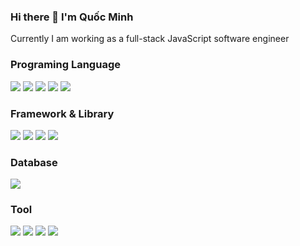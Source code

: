 ### Hi there 👋 I'm Quốc Minh 

Currently I am working as a full-stack JavaScript software engineer

### Programing Language 
<img src="https://img.shields.io/badge/-JavaScript-yellow?style=flat&logo=JavaScript"> <img src="https://img.shields.io/badge/-TypeScript-black?style=flat&logo=typescript"/>
<img src="https://img.shields.io/badge/Kotlin-%237F52FF?style=flat&logo=Kotlin&logoColor=white"/>
<img src="https://img.shields.io/badge/Java-%23ED8B00?style=flat&logo=openjdk&logoColor=white"/>
<img src="https://img.shields.io/badge/swift-F54A2A?style=flat&logo=swift&logoColor=white"/>

### Framework & Library
<img src="https://img.shields.io/badge/-React.Js-blue?style=flat&logo=React&"> <img src="https://img.shields.io/badge/-ReactNative-blue?style=flat&logo=React&"/>
<img src="https://img.shields.io/badge/Nextjs-black?style=flat&logo=nextdotjs"/>
<img src="https://img.shields.io/badge/Nestjs-red?style=flat&logo=Nestjs"/>

### Database
<img src="https://img.shields.io/badge/Postgres-black?style=flat&logo=PostgreSQL"/>

### Tool
<img src="https://img.shields.io/badge/GitLab-black?style=flat&logo=GitLab"/> <img src="https://img.shields.io/badge/Docker-blue?style=flat&logo=Docker"/> <img src="https://img.shields.io/badge/Kubernetes-blue?style=flat&logo=kubernetes"/> <img src="https://img.shields.io/badge/ArgoCD-7f8c8d?style=flat&logo=Argo"/>

<!--
**NQAM1904/NQAM1904** is a ✨ _special_ ✨ repository because its `README.md` (this file) appears on your GitHub profile.

Here are some ideas to get you started:

-  
- 🌱 I’m  
- 👯 I’m looking to collaborate on ...
- 🤔 I’m looking for help with ...
- 💬 Ask me about ...
- 📫 How to reach me: ...
- 😄 Pronouns: ...
- ⚡ Fun fact: ...
-->
